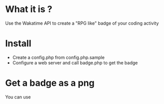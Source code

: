 # What it is ?

Use the Wakatime API to create a "RPG like" badge of your coding activity

# Install

- Create a config.php from config.php.sample
- Configure a web server and call badge.php to get the badge

# Get a badge as a png

You can use 

